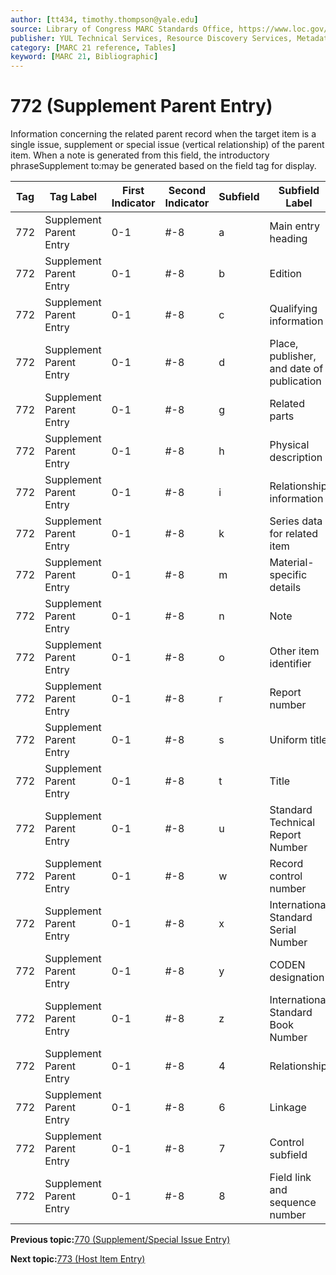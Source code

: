 ```yaml
---
author: [tt434, timothy.thompson@yale.edu]
source: Library of Congress MARC Standards Office, https://www.loc.gov/marc/bibliographic/bd772.html
publisher: YUL Technical Services, Resource Discovery Services, Metadata Services Unit
category: [MARC 21 reference, Tables]
keyword: [MARC 21, Bibliographic]
---
```


# 772 \(Supplement Parent Entry\)

Information concerning the related parent record when the target item is a single issue, supplement or special issue \(vertical relationship\) of the parent item. When a note is generated from this field, the introductory phraseSupplement to:may be generated based on the field tag for display.

|Tag|Tag Label|First Indicator|Second Indicator|Subfield|Subfield Label|Repeatable|
|---|---------|---------------|----------------|--------|--------------|----------|
|772|Supplement Parent Entry|0-1|\#-8|a|Main entry heading|F|
|772|Supplement Parent Entry|0-1|\#-8|b|Edition|F|
|772|Supplement Parent Entry|0-1|\#-8|c|Qualifying information|F|
|772|Supplement Parent Entry|0-1|\#-8|d|Place, publisher, and date of publication|F|
|772|Supplement Parent Entry|0-1|\#-8|g|Related parts|T|
|772|Supplement Parent Entry|0-1|\#-8|h|Physical description|F|
|772|Supplement Parent Entry|0-1|\#-8|i|Relationship information|T|
|772|Supplement Parent Entry|0-1|\#-8|k|Series data for related item|T|
|772|Supplement Parent Entry|0-1|\#-8|m|Material-specific details|F|
|772|Supplement Parent Entry|0-1|\#-8|n|Note|T|
|772|Supplement Parent Entry|0-1|\#-8|o|Other item identifier|T|
|772|Supplement Parent Entry|0-1|\#-8|r|Report number|T|
|772|Supplement Parent Entry|0-1|\#-8|s|Uniform title|F|
|772|Supplement Parent Entry|0-1|\#-8|t|Title|F|
|772|Supplement Parent Entry|0-1|\#-8|u|Standard Technical Report Number|F|
|772|Supplement Parent Entry|0-1|\#-8|w|Record control number|T|
|772|Supplement Parent Entry|0-1|\#-8|x|International Standard Serial Number|F|
|772|Supplement Parent Entry|0-1|\#-8|y|CODEN designation|F|
|772|Supplement Parent Entry|0-1|\#-8|z|International Standard Book Number|T|
|772|Supplement Parent Entry|0-1|\#-8|4|Relationship|T|
|772|Supplement Parent Entry|0-1|\#-8|6|Linkage|F|
|772|Supplement Parent Entry|0-1|\#-8|7|Control subfield|F|
|772|Supplement Parent Entry|0-1|\#-8|8|Field link and sequence number|T|

**Previous topic:**[770 \(Supplement/Special Issue Entry\)](../tables/770_bib_table.md)

**Next topic:**[773 \(Host Item Entry\)](../tables/773_bib_table.md)

